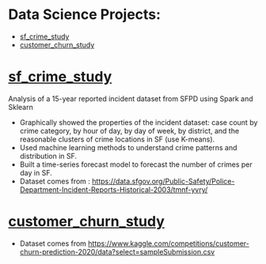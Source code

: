 # Data Science Projects:
* [sf_crime_study](#sf_crime_study)
* [customer_churn_study](#customer_churn_study)

# [sf_crime_study](https://github.com/VivianMaiqy/Data_Science_Projects/blob/main/sf_crime_study.ipynb)
Analysis of a 15-year reported incident dataset from SFPD using Spark and Sklearn
  - Graphically showed the properties of the incident dataset: case count by crime category, by hour of day, by day of week, by district, and the reasonable clusters of crime locations in SF (use K-means).
  - Used machine learning methods to understand crime patterns and distribution in SF.
  - Built a time-series forecast model to forecast the number of crimes per day in SF. 
  - Dataset comes from : https://data.sfgov.org/Public-Safety/Police-Department-Incident-Reports-Historical-2003/tmnf-yvry/

# [customer_churn_study](https://github.com/VivianMaiqy/Data_Science_Projects/blob/main/customer_churn_study.ipynb)

  - Dataset comes from https://www.kaggle.com/competitions/customer-churn-prediction-2020/data?select=sampleSubmission.csv
